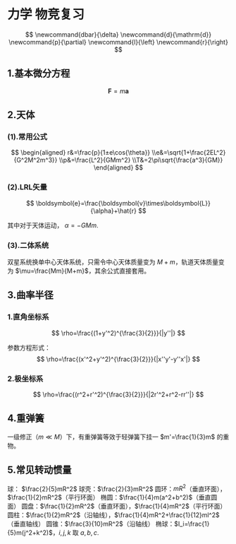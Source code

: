 # 力学 物竞复习

$$
    \newcommand{dbar}{\delta}
    \newcommand{d}{\mathrm{d}}
    \newcommand{p}{\partial}
    \newcommand{l}{\left}
    \newcommand{r}{\right}
$$

## 1.基本微分方程

$$
    \boldsymbol{F}=m\boldsymbol{a}
$$

## 2.天体

### (1).常用公式

$$
\begin{aligned}
    r&=\frac{p}{1±e\cos{\theta}}
    \\e&=\sqrt{1+\frac{2EL^2}{G^2M^2m^3}}
    \\p&=\frac{L^2}{GMm^2}
    \\T&=2\pi\sqrt{\frac{a^3}{GM}}
\end{aligned}
$$

### (2).LRL矢量

$$
    \boldsymbol{e}=\frac{\boldsymbol{v}\times\boldsymbol{L}}{\alpha}+\hat{r}
$$

其中对于天体运动， $\alpha=-GMm$.

### (3).二体系统

双星系统换单中心天体系统，只需令中心天体质量变为 $M+m$，轨道天体质量变为 $\mu=\frac{Mm}{M+m}$，其余公式直接套用。

## 3.曲率半径

### 1.直角坐标系
    
$$
    \rho=\frac{(1+y'^2)^{\frac{3}{2}}}{|y''|}
$$

参数方程形式：
$$
    \rho=\frac{(x'^2+y'^2)^{\frac{3}{2}}}{|x''y'-y''x'|}
$$

### 2.极坐标系

$$
    \rho=\frac{(r^2+r'^2)^{\frac{3}{2}}}{|2r'^2+r^2-rr''|}
$$

## 4.重弹簧

一级修正（$m\ll{M}$）下，有重弹簧等效于轻弹簧下挂一 $m'=\frac{1}{3}m$ 的重物。

## 5.常见转动惯量

球： $\frac{2}{5}mR^2$
球壳：$\frac{2}{3}mR^2$
圆环：$mR^2$（垂直环面），$\frac{1}{2}mR^2$（平行环面）
椭圆：$\frac{1}{4}m(a^2+b^2)$（垂直圆面）
圆盘：$\frac{1}{2}mR^2$（垂直环面），$\frac{1}{4}mR^2$（平行环面）
圆柱：$\frac{1}{2}mR^2$（沿轴线），$\frac{1}{4}mR^2+\frac{1}{12}ml^2$（垂直轴线）
圆锥：$\frac{3}{10}mR^2$（沿轴线）
椭球：$I_i=\frac{1}{5}m(j^2+k^2)$，$i,j,k$ 取 $a,b,c$.